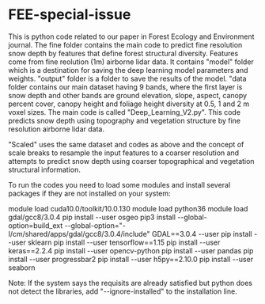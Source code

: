 # FEE-special-issue

This is python code related to our paper in Forest Ecology and Environment journal.
The fine folder contains the main code to predict fine resolution snow depth by features that define forest structural diversity.
Features come from fine reolution (1m) airborne lidar data.
It contains "model" folder which is a destination for saving the deep learning model parameters and weights.
"output" folder is a folder to save the results of the model.
"data folder contains our main dataset having 9 bands, where the first layer is snow depth and other bands are ground elevation, slope, aspect,
canopy percent cover, canopy height and foliage height diversity at 0.5, 1 and 2 m voxel sizes.
The main code is called "Deep_Learning_V2.py".
This code predicts snow depth using topography and vegetation structure by fine resolution airborne lidar data.

"Scaled" uses the same dataset and codes as above and the concept of scale breaks to resample the input features to a coarser resolution and attempts 
to predict snow depth using coarser topographical and vegetation structural information.

To run the codes you need to load some modules and install several packages if they are not installed on your system:

module load cuda10.0/toolkit/10.0.130
module load python36
module load gdal/gcc8/3.0.4
pip install --user osgeo
pip3 install --global-option=build_ext --global-option="-I/cm/shared/apps/gdal/gcc8/3.0.4/include" GDAL==3.0.4 --user
pip install --user sklearn
pip install --user tensorflow==1.15
pip install --user keras==2.2.4
pip install --user opencv-python
pip install --user pandas
pip install --user progressbar2
pip install --user h5py==2.10.0
pip install --user seaborn


Note: If the system says the requisits are already satisfied but python does not detect the libraries, 
add "--ignore-installed" to the installation line.

